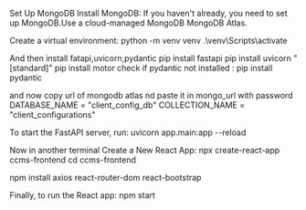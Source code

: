 Set Up MongoDB
Install MongoDB: If you haven't already, you need to set up MongoDB.Use a cloud-managed MongoDB  MongoDB Atlas.

Create a virtual environment:
python -m venv venv 
.\venv\Scripts\activate

And then install fatapi,uvicorn,pydantic
pip install fastapi
pip install uvicorn "[standard]"
pip install motor
check if pydantic not installed :
pip install pydantic

and now copy url of mongodb atlas nd paste it in mongo_url with password
DATABASE_NAME = "client_config_db"
COLLECTION_NAME = "client_configurations"

To start the FastAPI server, run:
uvicorn app.main:app --reload

Now in another terminal
Create a New React App:
npx create-react-app ccms-frontend
cd ccms-frontend

npm install axios react-router-dom react-bootstrap

Finally, to run the React app:
npm start
